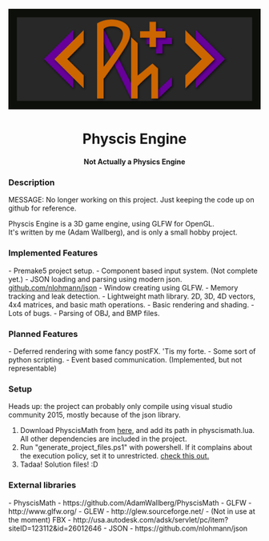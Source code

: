 ![alt tag](game/data/images/logotype/ph_banner.png)
<h1 align="center">Physcis Engine</h1>
<h4 align="center">Not Actually a Physics Engine</h4>

<h3>Description</h3>
MESSAGE: No longer working on this project. Just keeping the code up on github for reference.

Physcis Engine is a 3D game engine, using GLFW for OpenGL.<br>
It's written by me (Adam Wallberg), and is only a small hobby project.<br>

<h3>Implemented Features</h3> 
  - Premake5 project setup.
  - Component based input system. (Not complete yet.)
  - JSON loading and parsing using modern json. <a href="https://github.com/nlohmann/json">github.com/nlohmann/json</a>
  - Window creating using GLFW.
  - Memory tracking and leak detection.
  - Lightweight math library. 2D, 3D, 4D vectors, 4x4 matrices, and basic math operations.
  - Basic rendering and shading.
  - Lots of bugs.
  - Parsing of OBJ, and BMP files.

<h3>Planned Features</h3>
  - Deferred rendering with some fancy postFX. 'Tis my forte.
  - Some sort of python scripting.
  - Event based communication. (Implemented, but not representable)

<h3>Setup</h3>
Heads up: the project can probably only compile using visual studio community 2015, mostly because of the json library.

  1. Download PhyscisMath from <a href="https://github.com/AdamWallberg/PhyscisMath">here</a>, and add its path in physcismath.lua.
    All other dependencies are included in the project. 
  2. Run "generate_project_files.ps1" with powershell. If it complains about the execution policy,
     set it to unrestricted. <a href="https://technet.microsoft.com/en-us/library/ee176961.aspx">check this out.</a>
  3. Tadaa! Solution files! :D

<h3>External libraries</h3>
- PhyscisMath - https://github.com/AdamWallberg/PhyscisMath
- GLFW - http://www.glfw.org/
- GLEW - http://glew.sourceforge.net/
- (Not in use at the moment) FBX - http://usa.autodesk.com/adsk/servlet/pc/item?siteID=123112&id=26012646
- JSON - https://github.com/nlohmann/json
